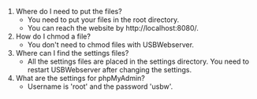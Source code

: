 1. Where do I need to put the files?
	* You need to put your files in the root directory.
	* You can reach the website by http://localhost:8080/.
2. How do I chmod a file?
	* You don't need to chmod files with USBWebserver.
3. Where can I find the settings files?
	* All the settings files are placed in the settings directory. You need to restart USBWebserver after changing the settings.
4. What are the settings for phpMyAdmin?
	* Username is 'root' and the password 'usbw'.


